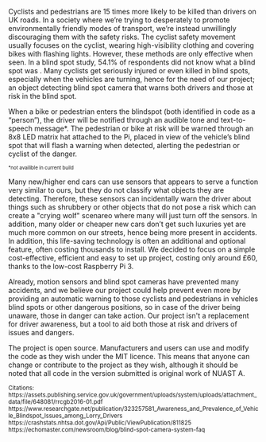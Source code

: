 Cyclists and pedestrians are 15 times more likely to be killed than drivers on UK roads. In a society where we’re trying to desperately to promote environmentally friendly modes of transport, we’re instead unwillingly discouraging them with the safety risks. The cyclist safety movement usually focuses on the cyclist, wearing high-visibility clothing and covering bikes with flashing lights. However, these methods are only effective when seen. In a blind spot study, 54.1% of respondents did not know what a blind spot was . Many cyclists get seriously injured or even killed in blind spots, especially when the vehicles are turning, hence for the need of our project; an object detecting blind spot camera that warns both drivers and those at risk in the blind spot.

When a bike or pedestrian enters the blindspot (both identified in code as a “person”), the driver will be notified through an audible tone and text-to-speech message*. The pedestrian or bike at risk will be warned through an 8x8 LED matrix hat attached to the Pi, placed in view of the vehicle’s blind spot that will flash a warning when detected, alerting the pedestrian or cyclist of the danger.

<sub><sup>*not availible in current build</sup></sub>

Many new/higher end cars can use sensors that appears to serve a function very similar to ours, but they do not classify what objects they are detecting. Therefore, these sensors can incidentally warn the driver about things such as shrubbery or other objects that do not pose a risk which can create a "crying wolf" scenareo where many will just turn off the sensors. In addition, many older or cheaper new cars don’t get such luxuries yet are much more common on our streets, hence being more present in accidents. In addition, this life-saving technology is often an additional and optional feature, often costing thousands to install. We decided to focus on a simple cost-effective, efficient and easy to set up project, costing only around £60, thanks to the low-cost Raspberry Pi 3.

Already, motion sensors and blind spot cameras have prevented many accidents, and we believe our project could help prevent even more by providing an automatic warning to those cyclists and pedestrians in vehicles blind spots or other dangerous positions, so in case of the driver being unaware, those in danger can take action. Our project isn't a replacement for driver awareness, but a tool to aid both those at risk and drivers of issues and dangers.

The project is open source. Manufacturers and users can use and modify the code as they wish under the MIT licence. This means that anyone can change or contribute to the project as they wish, although it should be noted that all code in the version submitted is original work of NUAST A.

<sub>
  Citations:
  https://assets.publishing.service.gov.uk/government/uploads/system/uploads/attachment_data/file/648081/rrcgb2016-01.pdf
  https://www.researchgate.net/publication/323257581_Awareness_and_Prevalence_of_Vehicle_Blindspot_Issues_among_Lorry_Drivers
  https://crashstats.nhtsa.dot.gov/Api/Public/ViewPublication/811825
  https://echomaster.com/newsroom/blog/blind-spot-camera-system-faq
</sub>
